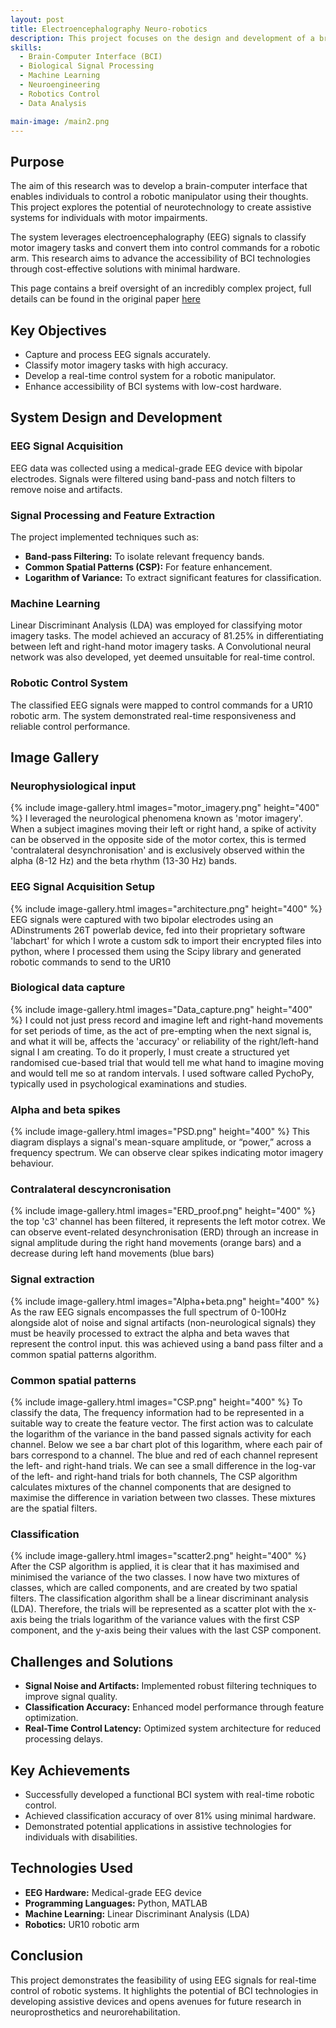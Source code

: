 ```yaml
---
layout: post
title: Electroencephalography Neuro-robotics
description: This project focuses on the design and development of a brain-computer interface (BCI) system that enables the control of a robotic arm through neural activity. The project required expertise in neuroengineering, signal processing, machine learning, and robotics to achieve accurate and reliable control.
skills:
  - Brain-Computer Interface (BCI)
  - Biological Signal Processing
  - Machine Learning
  - Neuroengineering
  - Robotics Control
  - Data Analysis

main-image: /main2.png
---
```


## Purpose
The aim of this research was to develop a brain-computer interface that enables individuals to control a robotic manipulator using their thoughts. This project explores the potential of neurotechnology to create assistive systems for individuals with motor impairments.

The system leverages electroencephalography (EEG) signals to classify motor imagery tasks and convert them into control commands for a robotic arm. This research aims to advance the accessibility of BCI technologies through cost-effective solutions with minimal hardware.

This page contains a breif oversight of an incredibly complex project, full details can be found in the original paper [here](https://drive.google.com/file/d/1VCVjxGq2CqPOhzUSwDlBgPKRQxJnPFXn/view?usp=drive_link)


## Key Objectives
- Capture and process EEG signals accurately.
- Classify motor imagery tasks with high accuracy.
- Develop a real-time control system for a robotic manipulator.
- Enhance accessibility of BCI systems with low-cost hardware.

## System Design and Development

### EEG Signal Acquisition
EEG data was collected using a medical-grade EEG device with bipolar electrodes. Signals were filtered using band-pass and notch filters to remove noise and artifacts.

### Signal Processing and Feature Extraction
The project implemented techniques such as:
- **Band-pass Filtering:** To isolate relevant frequency bands.
- **Common Spatial Patterns (CSP):** For feature enhancement.
- **Logarithm of Variance:** To extract significant features for classification.

### Machine Learning
Linear Discriminant Analysis (LDA) was employed for classifying motor imagery tasks. The model achieved an accuracy of 81.25% in differentiating between left and right-hand motor imagery tasks.
A Convolutional neural network was also developed, yet deemed unsuitable for real-time control.

### Robotic Control System
The classified EEG signals were mapped to control commands for a UR10 robotic arm. The system demonstrated real-time responsiveness and reliable control performance.

## Image Gallery

### Neurophysiological input
{% include image-gallery.html images="motor_imagery.png" height="400" %}
I leveraged the neurological phenomena known as 'motor imagery'. When a subject imagines moving their left or right hand, a spike of activity can be observed in the opposite side of the motor cortex, this is termed 'contralateral desynchronisation' and is exclusively observed within the 
alpha (8-12 Hz) and the beta rhythm (13-30 Hz) bands. 

### EEG Signal Acquisition Setup
{% include image-gallery.html images="architecture.png" height="400" %}
EEG signals were captured with two bipolar electrodes using an ADinstruments 26T powerlab device, fed into their proprietary software 'labchart' for which I wrote a custom sdk to import their encrypted files into python, where I processed them using the Scipy library and generated robotic commands to send to the UR10 

### Biological data capture
{% include image-gallery.html images="Data_capture.png" height="400" %}
I could not just press record and imagine left and right-hand movements for set periods of time, as the act of pre-empting when the next
signal is, and what it will be, affects the 'accuracy' or reliability of the right/left-hand signal I am creating.
To do it properly, I must create a structured yet randomised cue-based trial that would tell me what hand
to imagine moving and would tell me so at random intervals. I used software called PychoPy, typically
used in psychological examinations and studies.

### Alpha and beta spikes
{% include image-gallery.html images="PSD.png" height="400" %}
This diagram displays a signal's mean-square amplitude, or “power,” across a frequency spectrum. We can observe clear spikes indicating motor imagery behaviour.

### Contralateral descyncronisation
{% include image-gallery.html images="ERD_proof.png" height="400" %}
the top 'c3' channel has been filtered, it represents the left motor cotrex. We can observe event-related desynchronisation (ERD) through an increase in signal amplitude during the right hand movements (orange bars) and a decrease during left hand movements (blue bars)

### Signal extraction
{% include image-gallery.html images="Alpha+beta.png" height="400" %}
As the raw EEG signals encompasses the full spectrum of 0-100Hz alongside alot of noise and signal artifacts (non-neurological signals) they must be heavily processed to extract the alpha and beta waves that represent the control input. this was achieved using a band pass filter and a common spatial patterns algorithm.

### Common spatial patterns 
{% include image-gallery.html images="CSP.png" height="400" %}
To classify the data, The frequency information had to be represented in a suitable way to create the
feature vector. The first action was to calculate the logarithm of the variance in the band passed signals
activity for each channel. Below we see a bar chart plot of this logarithm, where each pair of bars
correspond to a channel. The blue and red of each channel represent the left- and right-hand trials.
We can see a small difference in the log-var of the left- and right-hand trials for both channels, The CSP
algorithm calculates mixtures of the channel components that are designed to maximise the difference in
variation between two classes. These mixtures are the spatial filters.

### Classification
{% include image-gallery.html images="scatter2.png" height="400" %}
After the CSP algorithm is applied, it is clear that it has maximised and minimised the variance of the two
classes. I now have two mixtures of classes, which are called components, and are created by two spatial
filters. The classification algorithm shall be a linear discriminant analysis (LDA). Therefore, the trials
will be represented as a scatter plot with the x-axis being the trials logarithm of the variance values with
the first CSP component, and the y-axis being their values with the last CSP component.

## Challenges and Solutions
- **Signal Noise and Artifacts:** Implemented robust filtering techniques to improve signal quality.
- **Classification Accuracy:** Enhanced model performance through feature optimization.
- **Real-Time Control Latency:** Optimized system architecture for reduced processing delays.

## Key Achievements
- Successfully developed a functional BCI system with real-time robotic control.
- Achieved classification accuracy of over 81% using minimal hardware.
- Demonstrated potential applications in assistive technologies for individuals with disabilities.

## Technologies Used
- **EEG Hardware:** Medical-grade EEG device
- **Programming Languages:** Python, MATLAB
- **Machine Learning:** Linear Discriminant Analysis (LDA)
- **Robotics:** UR10 robotic arm

## Conclusion
This project demonstrates the feasibility of using EEG signals for real-time control of robotic systems. It highlights the potential of BCI technologies in developing assistive devices and opens avenues for future research in neuroprosthetics and neurorehabilitation.
